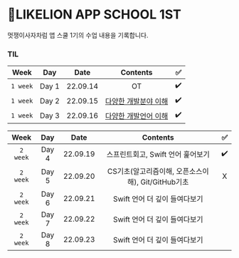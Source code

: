 # 🦁LIKELION APP SCHOOL 1ST
멋쟁이사자차럼 앱 스쿨 1기의 수업 내용을 기록합니다.

<!--
| Week | Day | Date | Contents | ✅ |
|:----:|:---:|:----:|:----:|:--:|
|`2 week`| Day 4 | 22.09.19 |  |  |
|`2 week`| Day 5 | 22.09.20 |  |  |
-->

### TIL
| Week | Day | Date | Contents | ✅ |
|:----:|:---:|:----:|:----:|:--:|
|`1 week`| Day 1 | 22.09.14 | OT | ✔️ |
|`1 week`| Day 2 | 22.09.15 | [다양한 개발분야 이해](https://dadahae0320.tistory.com/8) | ✔️ |
|`1 week`| Day 3 | 22.09.16 | [다양한 개발언어 이해](https://dadahae0320.tistory.com/9) | ✔️ |

| Week | Day | Date | Contents | ✅ |
|:----:|:---:|:----:|:----:|:--:|
|`2 week`| Day 4 | 22.09.19 | 스프린트회고, Swift 언어 훑어보기  | ✔️ |
|`2 week`| Day 5 | 22.09.20 | CS기초(알고리즘이해, 오픈소스이해), Git/GitHub기초 | X |
|`2 week`| Day 6 | 22.09.21 | Swift 언어 더 깊이 들여다보기 |  |
|`2 week`| Day 7 | 22.09.22 | Swift 언어 더 깊이 들여다보기 |  |
|`2 week`| Day 8 | 22.09.23 | Swift 언어 더 깊이 들여다보기 |  |
